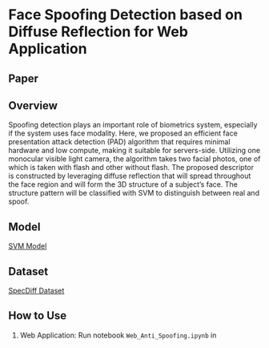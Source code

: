 # Face Spoofing Detection based on Diffuse Reflection for Web Application

## Paper

## Overview
Spoofing detection plays an important role of biometrics system, especially if the system uses face modality. Here, we proposed an efficient face presentation attack detection (PAD) algorithm that requires minimal hardware and low compute, making it suitable for servers-side. Utilizing one monocular visible light camera, the algorithm takes two facial photos, one of which is taken with flash and other without flash. The proposed descriptor is constructed by leveraging diffuse reflection that will spread throughout the face region and will form the 3D structure of a subject’s face. The structure pattern will be classified with SVM to distinguish between real and spoof.

## Model
[SVM Model](https://drive.google.com/drive/u/0/folders/1zE7ar6ZP1CSY2YRb76JWwZ4LEUj5yiG5)

## Dataset
[SpecDiff Dataset](https://github.com/Akinori-F-Ebihara/SpecDiff_in_house_database_sample)

## How to Use
1. Web Application: Run notebook `Web_Anti_Spoofing.ipynb` in  
